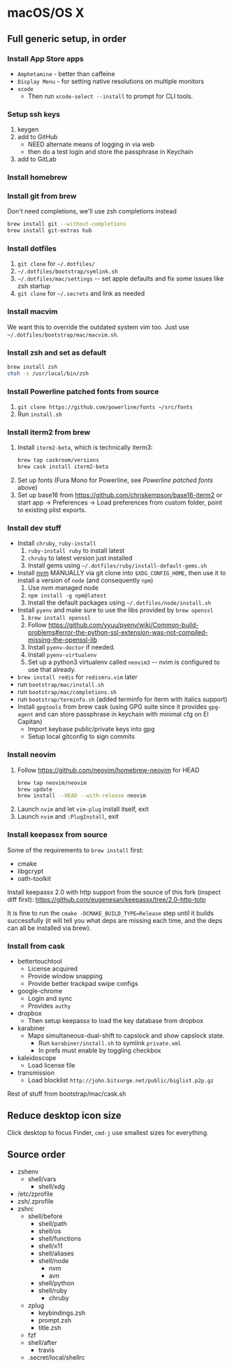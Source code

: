 # macOS/OS X

## Full generic setup, in order

### Install App Store apps

- `Amphetamine` - better than caffeine
- `Display Menu` - for setting native resolutions on multiple monitors
- `xcode`
    - Then run `xcode-select --install` to prompt for CLI tools.

### Setup ssh keys

1. keygen
1. add to GitHub
    - NEED alternate means of logging in via web
    - then do a test login and store the passphrase in Keychain
1. add to GitLab

### Install homebrew

### Install git from brew

Don't need completions, we'll use zsh completions instead

```bash
brew install git --without-completions
brew install git-extras hub
```

### Install dotfiles

1. `git clone` for `~/.dotfiles/`
1. `~/.dotfiles/bootstrap/symlink.sh`
1. `~/.dotfiles/mac/settings` -- set apple defaults and fix some issues like
   zsh startup
1. `git clone` for `~/.secrets` and link as needed

### Install macvim

We want this to override the outdated system vim too. Just use
`~/.dotfiles/bootstrap/mac/macvim.sh`.

### Install zsh and set as default

```bash
brew install zsh
chsh -s /usr/local/bin/zsh
```

### Install Powerline patched fonts from source

1. `git clone https://github.com/powerline/fonts ~/src/fonts`
1. Run `install.sh`

### Install iterm2 from brew

1. Install `iterm2-beta`, which is technically iterm3:
    ```bash
    brew tap caskroom/versions
    brew cask install iterm2-beta
    ```
1. Set up fonts (Fura Mono for Powerline, see _Powerline patched fonts_ above)
1. Set up base16 from <https://github.com/chriskempson/base16-iterm2> or
   start app -> Preferences -> Load preferences from custom folder, point to
   existing plist exports.

### Install dev stuff

- Install `chruby`, `ruby-install`
    1. `ruby-install ruby` to install latest
    1. `chruby` to latest version just installed
    1. Install gems using `~/.dotfiles/ruby/install-default-gems.sh`
- Install [nvm](https://github.com/creationix/nvm) MANUALLY via git clone into
  `$XDG_CONFIG_HOME`, then use it to install a version of `node` (and
  consequently `npm`)
    1. Use nvm managed node
    1. `npm install -g npm@latest`
    1. Install the default packages using `~/.dotfiles/node/install.sh`
- Install `pyenv` and make sure to use the libs provided by `brew openssl`
    1. `brew install openssl`
    1. Follow <https://github.com/yyuu/pyenv/wiki/Common-build-problems#error-the-python-ssl-extension-was-not-compiled-missing-the-openssl-lib>
    1. Install `pyenv-doctor` if needed.
    1. Install `pyenv-virtualenv`
    1. Set up a python3 virtualenv called `neovim3` -- nvim is configured to
       use that already.
- `brew install redis` for `redismru.vim` later
- run `bootstrap/mac/install.sh`
- run `bootstrap/mac/completions.sh`
- run `bootstrap/terminfo.sh` (added terminfo for iterm with italics support)
- Install `gpgtools` from brew cask (using GPG suite since it provides
  `gpg-agent` and can store passphrase in keychain with minimal cfg on
  El Capitan)
    - Import keybase public/private keys into gpg
    - Setup local gitconfig to sign commits

### Install neovim

1. Follow <https://github.com/neovim/homebrew-neovim> for HEAD
    ```bash
    brew tap neovim/neovim
    brew update
    brew install --HEAD --with-release neovim
    ```
1. Launch `nvim` and let `vim-plug` install itself, exit
1. Launch `nvim` and `:PlugInstall`, exit

### Install keepassx from source

Some of the requirements to `brew install` first:

- cmake
- libgcrypt
- oath-toolkit

Install keepassx 2.0 with http support from the source of this fork (inspect
diff first):
<https://github.com/eugenesan/keepassx/tree/2.0-http-totp>

It is fine to run the `cmake -DCMAKE_BUILD_TYPE=Release` step until it builds
successfully (it will tell you what deps are missing each time, and the deps
can all be installed via brew).

### Install from cask

- bettertouchtool
    - License acquired
    - Provide window snapping
    - Provide better trackpad swipe configs
- google-chrome
    - Login and sync
    - Provides `authy`
- dropbox
    - Then setup keepassx to load the key database from dropbox
- karabiner
    - Maps simultaneous-dual-shift to capslock and show capslock state.
        - Run `karabiner/install.sh` to symlink `private.xml`
        - In prefs must enable by toggling checkbox
- kaleidoscope
    - Load license file
- transmission
    - Load blocklist `http://john.bitsurge.net/public/biglist.p2p.gz`

Rest of stuff from bootstrap/mac/cask.sh

## Reduce desktop icon size

Click desktop to focus Finder, `cmd-j` use smallest sizes for everything.

## Source order

- zshenv
    - shell/vars
        - shell/xdg
- /etc/zprofile
- zsh/.zprofile
- zshrc
    - shell/before
        - shell/path
        - shell/os
        - shell/functions
        - shell/x11
        - shell/aliases
        - shell/node
            - nvm
            - avn
        - shell/python
        - shell/ruby
            - chruby
    - zplug
        - keybindings.zsh
        - prompt.zsh
        - title.zsh
    - fzf
    - shell/after
        - travis
    - .secret/local/shellrc

